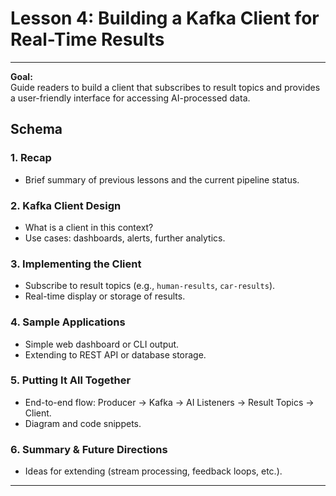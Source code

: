 # Lesson 4: Building a Kafka Client for Real-Time Results

---

**Goal:**  
Guide readers to build a client that subscribes to result topics and provides a user-friendly interface for accessing AI-processed data.

## Schema

### 1. Recap
- Brief summary of previous lessons and the current pipeline status.

### 2. Kafka Client Design
- What is a client in this context?
- Use cases: dashboards, alerts, further analytics.

### 3. Implementing the Client
- Subscribe to result topics (e.g., `human-results`, `car-results`).
- Real-time display or storage of results.

### 4. Sample Applications
- Simple web dashboard or CLI output.
- Extending to REST API or database storage.

### 5. Putting It All Together
- End-to-end flow: Producer → Kafka → AI Listeners → Result Topics → Client.
- Diagram and code snippets.

### 6. Summary & Future Directions
- Ideas for extending (stream processing, feedback loops, etc.).


---
